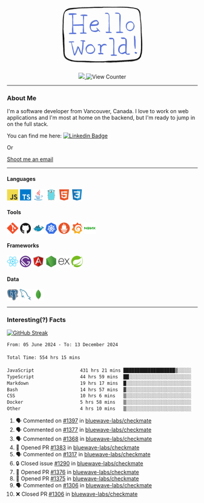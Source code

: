 <div align="center">
    <img src="./img/hello_world.webp" height="200px" width="">
    <div>
        <a href="https://www.linkedin.com/in/ajhollid">
            <img src="https://img.shields.io/badge/LinkedIn-blue"/>
        </a>
        <img src="https://komarev.com/ghpvc/?username=ajhollid&color=yellow" alt="View Counter">
    </div>
</div>

---

### About Me

I'm a software developer from Vancouver, Canada. I love to work on web applications and I'm most at home on the backend, but I'm ready to jump in on the full stack.

You can find me here: [![Linkedin Badge](https://img.shields.io/badge/-ajhollid-blue?style=flat&logo=Linkedin&logoColor=white)](https://www.linkedin.com/in/ajhollid)

Or

[Shoot me an email](mailto:ajhollid@gmail.com)

---

#### Languages

<div>
    <img src="./img/devicons/javascript-original.svg" width=30 height=30 alt="JavaScript">
    <img src="/img/devicons/typescript-original.svg" width=30 height=30 alt="TypeScript">
    <img src="./img/devicons/java-original.svg" width=30 height=30 alt="Java">
    <img src="./img/devicons/go-original.svg" width=30 height=30 alt="Golang">
    <img src="./img/devicons/html5-original.svg" width=30 height=30 alt="HTML 5">
    <img src="./img/devicons/css3-original.svg" width=30 height=30 alt="CSS 3">
</div>

#### Tools

<div>
    <img src="./img/devicons/git-original.svg" width=30 height=30 alt="Git">
    <img src="./img/devicons/github-original.svg" width=30 height=30 alt="Github">
    <img src="./img/devicons/docker-original.svg" width=30 
    height=30 alt="Docker">
    <img src="./img/devicons/kubernetes-original.svg" width=30 height=30 alt="K8">
    <img src="./img/devicons/prometheus-original.svg" width=30 height=30 alt="Prometheus">
    <img src="./img/devicons/grafana-original.svg" width=30 height=30 alt="Grafana">
    <img src="./img/devicons/nginx-original.svg" width=30 height=30 alt="Nginx">
</div>

#### Frameworks

<div>
    <img src="./img/devicons/react-original.svg" width=30 height=30 alt="React">
    <img src="./img/devicons/gatsby-original.svg" width=30 height=30 alt="Gatsby">
    <img src="./img/devicons/angularjs-original.svg" width=30 height=30 alt="AngularJS">
    <img src="./img/devicons/nodejs-original.svg" width=30 height=30 alt="NodeJS">
    <img src="./img/devicons/express-original.svg" width=30 height=30 alt="Express">
    <img src="./img/devicons/spring-original.svg" width=30 height=30 alt="Spring">
</div>

#### Data

<div>
    <img src="./img/devicons/postgresql-original.svg" width=30 height=30 alt="Postgresql">
    <img src="./img/devicons/mysql-original.svg" width=30 height=30 alt="Mysql">
    <img src="./img/devicons/mongodb-original.svg" width=30 height=30 alt="MongoDB">
</div>

---

### Interesting(?) Facts

[![GitHub Streak](http://github-readme-streak-stats.herokuapp.com?user=ajhollid)](https://git.io/streak-stats)

 <!--START_SECTION:waka-->

```txt
From: 05 June 2024 - To: 13 December 2024

Total Time: 554 hrs 15 mins

JavaScript                 431 hrs 21 mins ███████████████████▒░░░░░   77.24 %
TypeScript                 44 hrs 59 mins  ██░░░░░░░░░░░░░░░░░░░░░░░   08.06 %
Markdown                   19 hrs 17 mins  █░░░░░░░░░░░░░░░░░░░░░░░░   03.45 %
Bash                       14 hrs 57 mins  ▓░░░░░░░░░░░░░░░░░░░░░░░░   02.68 %
CSS                        10 hrs 6 mins   ▒░░░░░░░░░░░░░░░░░░░░░░░░   01.81 %
Docker                     5 hrs 58 mins   ▒░░░░░░░░░░░░░░░░░░░░░░░░   01.07 %
Other                      4 hrs 10 mins   ▒░░░░░░░░░░░░░░░░░░░░░░░░   00.75 %
```

<!--END_SECTION:waka-->


<!--START_SECTION:activity-->
1. 🗣 Commented on [#1397](https://github.com/bluewave-labs/checkmate/issues/1397#issuecomment-2543379461) in [bluewave-labs/checkmate](https://github.com/bluewave-labs/checkmate)
2. 🗣 Commented on [#1377](https://github.com/bluewave-labs/checkmate/issues/1377#issuecomment-2541535027) in [bluewave-labs/checkmate](https://github.com/bluewave-labs/checkmate)
3. 🗣 Commented on [#1368](https://github.com/bluewave-labs/checkmate/issues/1368#issuecomment-2541123682) in [bluewave-labs/checkmate](https://github.com/bluewave-labs/checkmate)
4. 💪 Opened PR [#1383](https://github.com/bluewave-labs/checkmate/pull/1383) in [bluewave-labs/checkmate](https://github.com/bluewave-labs/checkmate)
5. 🗣 Commented on [#1317](https://github.com/bluewave-labs/checkmate/issues/1317#issuecomment-2540495294) in [bluewave-labs/checkmate](https://github.com/bluewave-labs/checkmate)
6. 🔒 Closed issue [#1290](https://github.com/bluewave-labs/checkmate/issues/1290) in [bluewave-labs/checkmate](https://github.com/bluewave-labs/checkmate)
7. 💪 Opened PR [#1376](https://github.com/bluewave-labs/checkmate/pull/1376) in [bluewave-labs/checkmate](https://github.com/bluewave-labs/checkmate)
8. 💪 Opened PR [#1375](https://github.com/bluewave-labs/checkmate/pull/1375) in [bluewave-labs/checkmate](https://github.com/bluewave-labs/checkmate)
9. 🗣 Commented on [#1306](https://github.com/bluewave-labs/checkmate/pull/1306#issuecomment-2540466200) in [bluewave-labs/checkmate](https://github.com/bluewave-labs/checkmate)
10. ❌ Closed PR [#1306](https://github.com/bluewave-labs/checkmate/pull/1306) in [bluewave-labs/checkmate](https://github.com/bluewave-labs/checkmate)
<!--END_SECTION:activity-->
